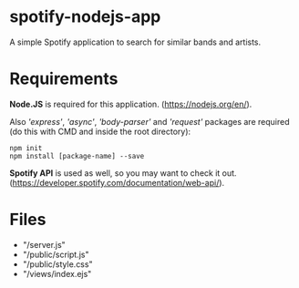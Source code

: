 # spotify-nodejs-app
A simple Spotify application to search for similar bands and artists.

# Requirements
__Node.JS__ is required for this application. (https://nodejs.org/en/).

Also _'express'_, _'async'_, _'body-parser'_ and _'request'_ packages are required (do this with CMD and inside the root directory):

```
npm init
npm install [package-name] --save
```

__Spotify API__ is used as well, so you may want to check it out. (https://developer.spotify.com/documentation/web-api/).

# Files
* "/server.js"
* "/public/script.js"
* "/public/style.css"
* "/views/index.ejs"
